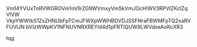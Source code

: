 Vm14YVUxTnRVWGROVm1oVllrZG9WVmxyVm5kVmJGcHlWV3RPVlZKclZqVlVW
VkpYWWtkS1ZsZHNUbFpTCmJFWXpWWHBDVDJSSFNraFBWMFpTQ2xaRVFUVlJN
bVIzWWpKV1NFNUVNRXREYld4d1pFRTlQUW9LWVdseAoKcXR3

tqg